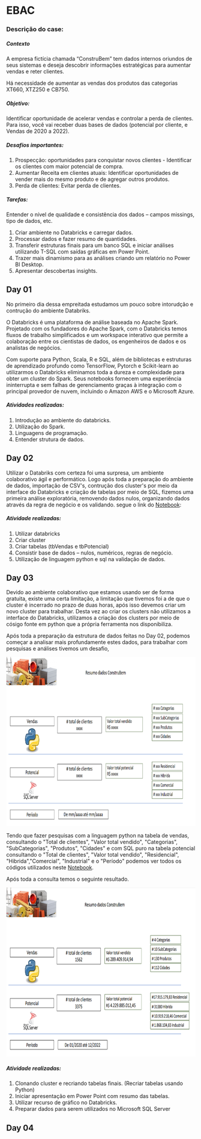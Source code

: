 # EBAC
### Descrição do case: 

##### Contexto

<p>A empresa fictícia chamada “ConstruBem” tem dados internos oriundos de seus sistemas e deseja descobrir informações estratégicas para aumentar vendas e reter clientes.</p>

<p>Há necessidade de aumentar as vendas dos produtos das categorias XT660, XTZ250 e CB750.</p>

##### Objetivo:

<p>Identificar oportunidade de acelerar vendas e controlar a perda de clientes. Para isso, você vai receber duas bases de dados (potencial por cliente, e Vendas de 2020 a 2022).</p>

##### Desafios importantes:

1.	Prospecção: oportunidades para conquistar novos clientes - Identificar os clientes com maior potencial de compra.
2.	Aumentar Receita em clientes atuais: Identificar oportunidades de vender mais do mesmo produto e de agregar outros produtos.
3.	Perda de clientes: Evitar perda de clientes.

##### Tarefas:

<p>Entender o nível de qualidade e consistência dos dados – campos missings, tipo de dados, etc.</p>

1.	Criar ambiente no Databricks e carregar dados.
2.	Processar dados e fazer resumo de quantidades.
3.	Transferir estruturas finais para um banco SQL e iniciar análises utilizando T-SQL com saídas gráficas em Power Point.
4.	Trazer mais dinamismo para as análises criando um relatório no Power BI Desktop.
5.	Apresentar descobertas insights.

## Day 01
<p>No primeiro dia dessa empreitada estudamos um pouco sobre intorudção e contrução do ambiente Databriks. </p>
<p>O Databricks é uma plataforma de análise baseada no Apache Spark. Projetado com os fundadores do Apache Spark, com o Databricks temos fluxos de trabalho simplificados e um workspace interativo que permite a colaboração entre os cientistas de dados, os engenheiros de dados e os analistas de negócios.</p>

<p>Com suporte para Python, Scala, R e SQL, além de bibliotecas e estruturas de aprendizado profundo como TensorFlow, Pytorch e Scikit-learn ao utilizarmos o Databricks eliminamos toda a dureza e complexidade para obter um cluster do Spark. Seus notebooks fornecem uma experiência ininterrupta e sem falhas de gerenciamento graças à integração com o principal provedor de nuvem, incluindo o Amazon AWS e o Microsoft Azure. </p>

##### Atividades realizadas:

1.  Introdução ao ambiente do databricks.
2.  Utilização do Spark.
3.  Linguagens de programação.
4.  Entender strutura de dados.

## Day 02

<p>Utilizar o Databriks com certeza foi uma surpresa, um ambiente colaborativo ágil e performático. Logo após toda a preparação do ambiente de dados, importação de CSV's, contrução dos cluster's por meio da interface do Databricks e criação de tabelas por meio de SQL, fizemos uma primeira análise exploratória, removendo dados nulos, organizando dados através da regra de negócio e os validando. segue o link do <a href="https://github.com/VINIA6/EBAC/blob/master/Notebooks_Origin/EBAC%20-%20Parte%2002.sql">Notebook</a>:</p>

##### Atividade realizadas: 

1.  Utilizar databricks
2.  Criar cluster
3.  Criar tabelas (tbVendas e tbPotencial)
4.  Consistir base de dados – nulos, numéricos, regras de negócio.
5.  Utilização de linguagem python e sql na validação de dados.


## Day 03
<p>Devido ao ambiente colaborativo que estamos usando ser de forma gratuita, existe uma certa limitação, a limitação que tivemos foi a de que o cluster é incerrado no prazo de duas horas, após isso devemos criar um novo cluster para trabalhar. Desta vez ao criar os clusters não utilizamos a interface do Databricks, utilizamos a criação dos clusters por meio de cósigo fonte em python que a própria ferramenta nos disponibiliza.</p>
<p>Após toda a preparação da estrutura de dados feitas no Day 02, podemos começar a analisar mais profundamente estes dados, para trabalhar com pesquisas e análises tivemos um desafio, </p>
<img src="https://github.com/VINIA6/EBAC/blob/master/img/des_ana.png?raw=true" height="450" title="img"/>
<p>Tendo que fazer pesquisas com a linguagem python na tabela de vendas, consultando o "Total de clientes", "Valor total vendido", "Categorias", "SubCategorias", "Produtos", "Cidades" e com SQL puro na tabela potencial consultando o "Total de clientes", "Valor total vendido", "Residencial", "Hibrida","Comercial", "Industrial" e o "Período" podemos ver todos os códigos utilizados neste <a href="https://github.com/VINIA6/EBAC/blob/master/Notebooks_Origin/EBAC%20-%20Parte%2003.sql">Notebook</a>.</p>
<p>Após toda a consulta temos o seguinte resultado.</p>
<img src="https://github.com/VINIA6/EBAC/blob/master/img/des_ana2.png?raw=true" height="450" title="img"/>

##### Atividade realizadas: 

1.  Clonando cluster e recriando tabelas finais. (Recriar tabelas usando Python)
2.  Iniciar apresentação em Power Point com resumo das tabelas.
3.  Utilizar recurso de gráfico no Databricks.
4.  Preparar dados para serem utilizados no Microsoft SQL Server

## Day 04
